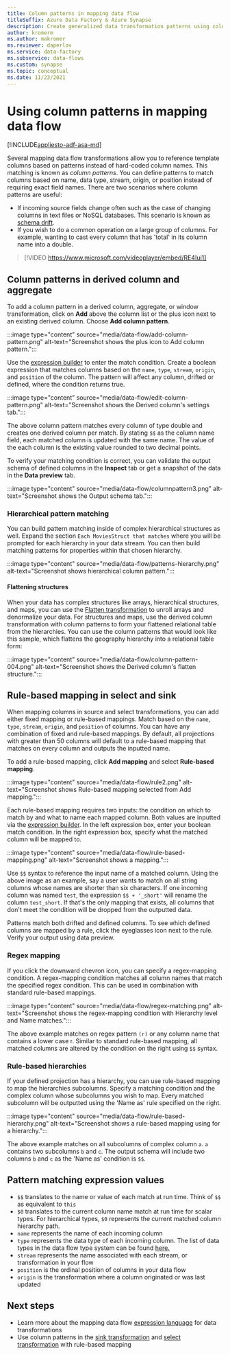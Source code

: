 ```yaml
---
title: Column patterns in mapping data flow
titleSuffix: Azure Data Factory & Azure Synapse
description: Create generalized data transformation patterns using column patterns in mapping data flows with Azure Data Factory or Synapse Analytics.
author: kromerm
ms.author: makromer
ms.reviewer: daperlov
ms.service: data-factory
ms.subservice: data-flows
ms.custom: synapse
ms.topic: conceptual
ms.date: 11/23/2021
---
```


# Using column patterns in mapping data flow

[!INCLUDE[appliesto-adf-asa-md](includes/appliesto-adf-asa-md.md)]

Several mapping data flow transformations allow you to reference template columns based on patterns instead of hard-coded column names. This matching is known as *column patterns*. You can define patterns to match columns based on name, data type, stream, origin, or position instead of requiring exact field names. There are two scenarios where column patterns are useful:

* If incoming source fields change often such as the case of changing columns in text files or NoSQL databases. This scenario is known as [schema drift](concepts-data-flow-schema-drift.md).
* If you wish to do a common operation on a large group of columns. For example, wanting to cast every column that has 'total' in its column name into a double.

> [!VIDEO https://www.microsoft.com/videoplayer/embed/RE4Iui1]

## Column patterns in derived column and aggregate

To add a column pattern in a derived column, aggregate, or window transformation, click on **Add** above the column list or the plus icon next to an existing derived column. Choose **Add column pattern**.

:::image type="content" source="media/data-flow/add-column-pattern.png" alt-text="Screenshot shows the plus icon to Add column pattern.":::

Use the [expression builder](concepts-data-flow-expression-builder.md) to enter the match condition. Create a boolean expression that matches columns based on the `name`, `type`, `stream`, `origin`, and `position` of the column. The pattern will affect any column, drifted or defined, where the condition returns true.


:::image type="content" source="media/data-flow/edit-column-pattern.png" alt-text="Screenshot shows the Derived column's settings tab.":::

The above column pattern matches every column of type double and creates one derived column per match. By stating `$$` as the column name field, each matched column is updated with the same name. The value of the each column is the existing value rounded to two decimal points.

To verify your matching condition is correct, you can validate the output schema of defined columns in the **Inspect** tab or get a snapshot of the data in the **Data preview** tab. 

:::image type="content" source="media/data-flow/columnpattern3.png" alt-text="Screenshot shows the Output schema tab.":::

### Hierarchical pattern matching

You can build pattern matching inside of complex hierarchical structures as well. Expand the section `Each MoviesStruct that matches` where you will be prompted for each hierarchy in your data stream. You can then build matching patterns for properties within that chosen hierarchy.

:::image type="content" source="media/data-flow/patterns-hierarchy.png" alt-text="Screenshot shows hierarchical column pattern.":::

#### Flattening structures

When your data has complex structures like arrays, hierarchical structures, and maps, you can use the [Flatten transformation](data-flow-flatten.md) to unroll arrays and denormalize your data. For structures and maps, use the derived column transformation with column patterns to form your flattened relational table from the hierarchies. You can use the column patterns that would look like this sample, which flattens the geography hierarchy into a relational table form:

:::image type="content" source="media/data-flow/column-pattern-004.png" alt-text="Screenshot shows the Derived column's flatten structure.":::

## Rule-based mapping in select and sink

When mapping columns in source and select transformations, you can add either fixed mapping or rule-based mappings. Match based on the `name`, `type`, `stream`, `origin`, and `position` of columns. You can have any combination of fixed and rule-based mappings. By default, all projections with greater than 50 columns will default to a rule-based mapping that matches on every column and outputs the inputted name. 

To add a rule-based mapping, click **Add mapping** and select **Rule-based mapping**.

:::image type="content" source="media/data-flow/rule2.png" alt-text="Screenshot shows Rule-based mapping selected from Add mapping.":::

Each rule-based mapping requires two inputs: the condition on which to match by and what to name each mapped column. Both values are inputted via the [expression builder](concepts-data-flow-expression-builder.md). In the left expression box, enter your boolean match condition. In the right expression box, specify what the matched column will be mapped to.

:::image type="content" source="media/data-flow/rule-based-mapping.png" alt-text="Screenshot shows a mapping.":::

Use `$$` syntax to reference the input name of a matched column. Using the above image as an example, say a user wants to match on all string columns whose names are shorter than six characters. If one incoming column was named `test`, the expression `$$ + '_short'` will rename the column `test_short`. If that's the only mapping that exists, all columns that don't meet the condition will be dropped from the outputted data.

Patterns match both drifted and defined columns. To see which defined columns are mapped by a rule, click the eyeglasses icon next to the rule. Verify your output using data preview.

### Regex mapping

If you click the downward chevron icon, you can specify a regex-mapping condition. A regex-mapping condition matches all column names that match the specified regex condition. This can be used in combination with standard rule-based mappings.

:::image type="content" source="media/data-flow/regex-matching.png" alt-text="Screenshot shows the regex-mapping condition with Hierarchy level and Name matches.":::

The above example matches on regex pattern `(r)` or any column name that contains a lower case r. Similar to standard rule-based mapping, all matched columns are altered by the condition on the right using `$$` syntax.

### Rule-based hierarchies

If your defined projection has a hierarchy, you can use rule-based mapping to map the hierarchies subcolumns. Specify a matching condition and the complex column whose subcolumns you wish to map. Every matched subcolumn will be outputted using the 'Name as' rule specified on the right.

:::image type="content" source="media/data-flow/rule-based-hierarchy.png" alt-text="Screenshot shows a rule-based mapping using for a hierarchy.":::

The above example matches on all subcolumns of complex column `a`. `a` contains two subcolumns `b` and `c`. The output schema will include two columns `b` and `c` as the 'Name as' condition is `$$`.

## Pattern matching expression values

* `$$` translates to the name or value of each match at run time. Think of `$$` as equivalent to `this`
* `$0` translates to the current column name match at run time for scalar types. For hierarchical types, `$0` represents the current matched column hierarchy path.
* `name` represents the name of each incoming column
* `type` represents the data type of each incoming column. The list of data types in the data flow type system can be found [here.](concepts-data-flow-overview.md#data-flow-data-types)
* `stream` represents the name associated with each stream, or transformation in your flow
* `position` is the ordinal position of columns in your data flow
* `origin` is the transformation where a column originated or was last updated

## Next steps
* Learn more about the mapping data flow [expression language](data-transformation-functions.md) for data transformations
* Use column patterns in the [sink transformation](data-flow-sink.md) and [select transformation](data-flow-select.md) with rule-based mapping

